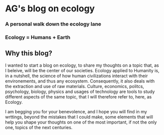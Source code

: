 # AG's blog on ecology 

### A personal walk down the ecology lane
### Ecology = Humans + Earth

## Why this blog?

I wanted to start a blog on ecology, to share my thoughts on a topic that, as I beleive, will be the center of our societies. Ecology applied to Humanity is, in a nutshell, the science of how human civilizations interact with their environements, and thus any ecosystem. Consequently, it also deals with the extraction and use of raw materials. Culture, economics, politcs, psychology, biology, physics and usages of technology are tools to study different aspects of the same topic, that I will therefore refer to, here, as Ecology.

I am begging you for your benevolence, and I hope you will find in my wrttings, beyond the mistakes that I could make, some elements that will help you shape your thoughts on one of the most important, if not the only one, topics of the next centuries.
